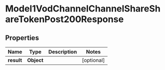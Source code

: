 

# Model1VodChannelChannelShareShareTokenPost200Response


## Properties

| Name | Type | Description | Notes |
|------------ | ------------- | ------------- | -------------|
|**result** | **Object** |  |  [optional] |



